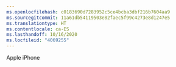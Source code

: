 ```yaml
---
ms.openlocfilehash: c0183690d7283952c5ce4bcba3dbf216b7604aa9
ms.sourcegitcommit: 11a61db54119503e82faec5f99c4273e8d1247e5
ms.translationtype: HT
ms.contentlocale: ca-ES
ms.lasthandoff: 10/16/2020
ms.locfileid: "4069255"
---
```

Apple iPhone